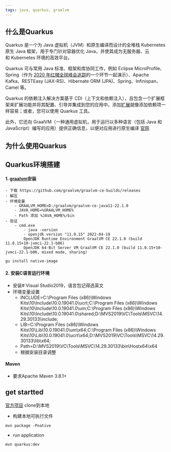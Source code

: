 ```yaml
---
tags: java, quarkus, graalvm
---
```


## 什么是Quarkus
Quarkus 是一个为 Java 虚拟机（JVM）和原生编译而设计的全堆栈 Kubernetes 原生 Java 框架，用于专门针对容器优化 Java，并使其成为无服务器、云和 Kubernetes 环境的高效平台。

Quarkus 可与常用 Java 标准、框架和库协同工作，例如 Eclipse MicroProfile、Spring（作为 [2020 年红帽全球峰会追踪](https://tracks.redhat.com/c/red-hat-summit-virtu-11?x=QBJ6Wl&sc_cid=7013a000002DgCjAAK)的一个环节一起演示）、Apache Kafka、RESTEasy (JAX-RS)、Hibernate ORM (JPA)、Spring、Infinispan、Camel 等。

Quarkus 的依赖注入解决方案基于 CDI（上下文和依赖注入），且包含一个扩展框架来扩展功能并将其配置、引导并集成到您的应用中。添加[扩展](https://quarkus.io/extensions/)就像添加依赖项一样容易；或者，您可以使用 Quarkus 工具。

此外，它还向 GraalVM（一种通用虚拟机，用于运行以多种语言（包括 Java 和 JavaScript）编写的应用）提供正确信息，以便对应用进行原生编译
[官网](https://quarkus.io/guides/)
## 为什么使用Quarkus
## Quarkus环境搭建
#### 1. [graalvm](https://github.com/graalvm)安装
	- 下载 https://github.com/graalvm/graalvm-ce-builds/releases
	- 解压
	- 环境变量
		- GRAALVM_HOME=D:/graalvm/graalvm-ce-java11-22.1.0
		- JAVA_HOME=%GRAALVM_HOME%
		- Path 添加 %JAVA_HOME%/bin
	- 验证 
		- cmd.exe
			- java -version
			- openjdk version "11.0.15" 2022-04-19
			OpenJDK Runtime Environment GraalVM CE 22.1.0 (build 11.0.15+10-jvmci-22.1-b06)
			OpenJDK 64-Bit Server VM GraalVM CE 22.1.0 (build 11.0.15+10-jvmci-22.1-b06, mixed mode, sharing)

```
gu install native-image
```

#### 2. 安装C语言运行环境
- 安装# Visual Studio2019，语言包记得选英文
- 环境变量设置
	- INCLUDE=C:\Program Files (x86)\Windows Kits\10\Include\10.0.19041.0\ucrt;C:\Program Files (x86)\Windows Kits\10\Include\10.0.19041.0\um;C:\Program Files (x86)\Windows Kits\10\Include\10.0.19041.0\shared;D:\MVS2019\VC\Tools\MSVC\14.29.30133\include;
	- LIB=C:\Program Files (x86)\Windows Kits\10\Lib\10.0.19041.0\um\x64;C:\Program Files (x86)\Windows Kits\10\Lib\10.0.19041.0\ucrt\x64;D:\MVS2019\VC\Tools\MSVC\14.29.30133\lib\x64;
	- Path=D:\MVS2019\VC\Tools\MSVC\14.29.30133\bin\Hostx64\x64
	- 根据安装目录调整

#### Maven
- 要求Apache Maven 3.8.1+

## get startted
[官方项目](https://github.com/quarkusio/quarkus-quickstarts.git)
clone到本地
- 构建本地可执行文件
```
mvn package -Pnative
```
- run application
```
mvn quarkus:dev
```

